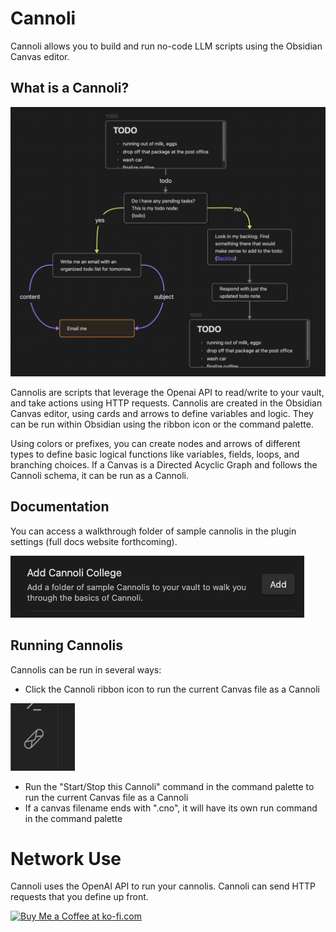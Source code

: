 # Cannoli

Cannoli allows you to build and run no-code LLM scripts using the Obsidian Canvas editor.

## What is a Cannoli?

![Example Cannoli](/assets/exampleCannoli.png)

Cannolis are scripts that leverage the Openai API to read/write to your vault, and take actions using HTTP requests. Cannolis are created in the Obsidian Canvas editor, using cards and arrows to define variables and logic. They can be run within Obsidian using the ribbon icon or the command palette.

Using colors or prefixes, you can create nodes and arrows of different types to define basic logical functions like variables, fields, loops, and branching choices. If a Canvas is a Directed Acyclic Graph and follows the Cannoli schema, it can be run as a Cannoli.

## Documentation

You can access a walkthrough folder of sample cannolis in the plugin settings (full docs website forthcoming).

![Cannoli College](/assets/cannoliCollege.png)

## Running Cannolis

Cannolis can be run in several ways:

-   Click the Cannoli ribbon icon to run the current Canvas file as a Cannoli

![Icon](/assets/icon.png)

-   Run the "Start/Stop this Cannoli" command in the command palette to run the current Canvas file as a Cannoli
-   If a canvas filename ends with ".cno", it will have its own run command in the command palette

# Network Use

Cannoli uses the OpenAI API to run your cannolis. Cannoli can send HTTP requests that you define up front.

<a href='https://ko-fi.com/Z8Z1OHPFX' target='_blank'><img height='36' style='border:0px;height:36px;' src='https://storage.ko-fi.com/cdn/kofi2.png?v=3' border='0' alt='Buy Me a Coffee at ko-fi.com' /></a>
